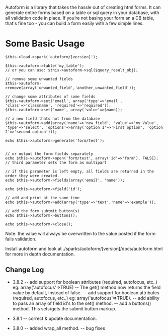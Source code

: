 Autoform is a library that takes the hassle out of creating html forms. It can generate entire forms based on a table or sql query in your database, with all validation code in place.
If you’re not basing your form an a DB table, that's fine too - you can build a form easily with a few simple lines.

# Some Basic Usage

	$this->load->spark('autoform/[version]');

	$this->autoform->table('my_table');
	// or you can use: $this->autoform->sql($query_result_obj);

	// remove some unwanted fields
	$this->autoform->remove(array('unwanted_field','another_unwanted_field'));

	// change some attributes of some fields
	$this->autoform->set('email', array('type'=>'email', 'class'=>'classname', 'required'=>'required'));
	$this->autoform->set('name', array('value'=>$name));

	// a new field thats not from the database
	$this->autoform->add(array('name'=>'new_field', 'value'=>'my Value', 'type'=>'select', 'options'=>array('option 1'=>'First option', 'option 2'=>'second option')));

	echo $this->autoform->generate('form/test');


	// or output the form fields separately
	echo $this->autoform->open('form/test', array('id'=>'form'), FALSE); // third parameter sets the form as multipart
	
	// if this parameter is left empty, all fields are returned in the order they were created. 
	echo $this->autoform->fields(array('email', 'name'));
	
	echo $this->autoform->field('id');

	// add and print at the same time
	echo $this->autoform->add(array('type'=>'text','name'=>'example'));

	// add the form subtmit button(s)
	echo $this->autoform->buttons();
	
	echo $this->autoform->close();


Note: the value will always be overwritten to the value posted if the form fails validation.

Install autoform and look at ./sparks/autoform/[version]/docs/autoform.html for more in depth documentation.

## Change Log

- 3.8.2
-- add support for boolean attributes (required, autofocus, etc..) eg: array('autofocus'=>TRUE)
-- The get() method now returns the field value by default, instead of false.
-- add support for boolean attributes (required, autofocus, etc..) eg: array('autofocus'=>TRUE).
-- add ability to pass an array of field id's to the set() method.
-- add a buttons() method. This sets/gets the submit button markup.

- 3.8.1
-- correct & update documentation.

- 3.8.0
-- added wrap_all method.
-- bug fixes

